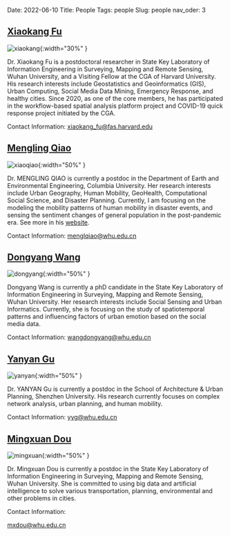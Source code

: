 Date: 2022-06-10
Title: People
Tags: people
Slug: people
nav_oder: 3



## [Xiaokang Fu]({filename}/pages/xiaokang.md)


![xiaokang]({static}/images/xiaokang_ava.jpeg){:width="30%" }

Dr. Xiaokang Fu is a postdoctoral researcher in State Key Laboratory of Information Engineering in Surveying, Mapping and Remote Sensing, Wuhan University, and a Visiting Fellow at the CGA of Harvard University. His research interests include Geostatistics and Geoinformatics (GIS), Urban Computing, Social Media Data Mining, Emergency Response, and healthy cities. Since 2020, as one of the core members, he has participated in the workflow-based spatial analysis platform project and COVID-19 quick response project initiated by the CGA. 

Contact Information: xiaokang_fu@fas.harvard.edu



## [Mengling Qiao]({filename}/pages/mengling.md)


![xiaoqiao]({static}/images/qiao_ava.jpeg){:width="50%" }


Dr. MENGLING QIAO is currently a postdoc in the Department of Earth and Environmental Engineering, Columbia University. Her research interests include Urban Geography, Human Mobility, GeoHealth, Computational Social Science, and Disaster Planning. Currently, I am focusing on the modeling the mobility patterns of human mobility in disaster events, and sensing the sentiment changes of general population in the post-pandemic era. See more in his [website](https://jo-mengling.netlify.app/).

Contact Information:
menglqiao@whu.edu.cn

## [Dongyang Wang]({filename}/pages/dongyang.md)

![dongyang]({static}/images/dongyang_ava.jpg){:width="50%" }

Dongyang Wang is currently a phD candidate in the State Key Laboratory of Information Engineering in Surveying, Mapping and Remote Sensing, Wuhan University. Her research interests include Social Sensing and Urban Informatics. Currently, she is focusing on the study of spatiotemporal patterns and influencing factors of urban emotion based on the social media data.

Contact Information:
wangdongyang@whu.edu.cn

## [Yanyan Gu]({filename}/pages/yanyan.md)

![yanyan]({static}/images/yanyan.jpeg){:width="50%" }

Dr. YANYAN Gu is currently a postdoc in the School of Architecture & Urban Planning, Shenzhen University. His research currently focuses on complex network analysis, urban planning, and human mobility.

Contact Information: 
yyg@whu.edu.cn



## [Mingxuan Dou]({filename}/pages/mingxuan.md)


![mingxuan]({static}/images/mingxuan.jpeg){:width="50%" }


Dr. Mingxuan Dou is currently a postdoc in the State Key Laboratory of Information Engineering in Surveying, Mapping and Remote Sensing, Wuhan University. She is committed to using big data and artificial intelligence to solve various transportation, planning, environmental and other problems in cities.


Contact Information: 

mxdou@whu.edu.cn 


